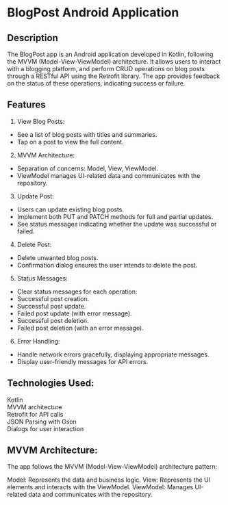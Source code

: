 # BlogPost Android Application 

## Description
The BlogPost app is an Android application developed in Kotlin, following the MVVM (Model-View-ViewModel) architecture. It allows users to interact with a blogging platform, and perform CRUD operations on blog posts through a RESTful API using the Retrofit library. The app provides feedback on the status of these operations, indicating success or failure.

## Features
1. View Blog Posts:<br>
* See a list of blog posts with titles and summaries.<br>
* Tap on a post to view the full content.<be>

2. MVVM Architecture:<br>
* Separation of concerns: Model, View, ViewModel.<br>
* ViewModel manages UI-related data and communicates with the repository.<br>

3. Update Post:<br>
* Users can update existing blog posts.<br>
* Implement both PUT and PATCH methods for full and partial updates.<br>
* See status messages indicating whether the update was successful or failed.<br>

4. Delete Post:<br>
* Delete unwanted blog posts.<br>
* Confirmation dialog ensures the user intends to delete the post.<br>

5. Status Messages:<br>
* Clear status messages for each operation:<br>
* Successful post creation.<br>
* Successful post update.<br>
* Failed post update (with error message).<br>
* Successful post deletion.<br>
* Failed post deletion (with an error message).<br>

6. Error Handling:<br>
* Handle network errors gracefully, displaying appropriate messages.<br>
* Display user-friendly messages for API errors.<br>

## Technologies Used:
Kotlin <br>
MVVM architecture<br>
Retrofit for API calls<br>
JSON Parsing with Gson<br>
Dialogs for user interaction<br>


## MVVM Architecture:
The app follows the MVVM (Model-View-ViewModel) architecture pattern:

Model: Represents the data and business logic.
View: Represents the UI elements and interacts with the ViewModel.
ViewModel: Manages UI-related data and communicates with the repository.
